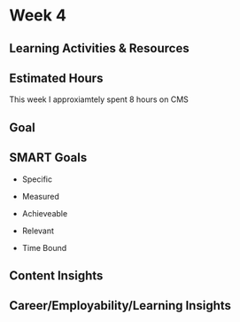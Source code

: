 # Week 4

## Learning Activities & Resources

## Estimated Hours
This week I approxiamtely spent 8 hours on CMS

## Goal


## SMART Goals

* Specific

* Measured

* Achieveable

* Relevant

* Time Bound

## Content Insights

## Career/Employability/Learning Insights

